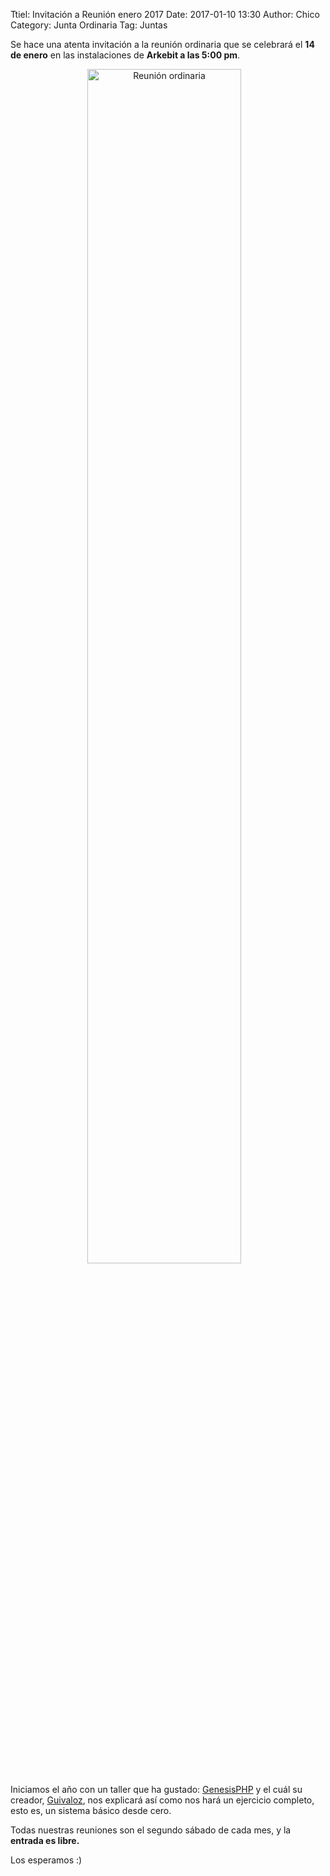 Ttiel: Invitación a Reunión enero 2017
Date: 2017-01-10 13:30
Author: Chico
Category: Junta Ordinaria
Tag: Juntas

Se hace una atenta invitación a la reunión ordinaria que se celebrará el __14 de enero__ en las instalaciones de __Arkebit a las 5:00 pm__.

<center>
<a class="img-responsive" href="{attach}2016-10-16-invitacion-reunion-noviembre/LinuxParty.png"><img class="img-responsive" style="width:70%;height:auto;margin-right:12px;" src="{attach}2016-10-16-invitacion-reunion-noviembre/LinuxParty.png" alt="Reunión ordinaria" width="325" height="250"></a>
</center>

<!-- break -->

Iniciamos el año con un taller que ha gustado: [GenesisPHP](https://github.com/guivaloz/GenesisPHP) y el cuál su creador, [Guivaloz](http://www.movimientolibre.com/), nos explicará así como nos hará un ejercicio completo, esto es, un sistema básico desde cero.

Todas nuestras reuniones son el segundo sábado de cada mes, y la __entrada es libre.__

Los esperamos :)
